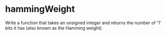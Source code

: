 # hammingWeight
Write a function that takes an unsigned integer and returns the number of '1' bits it has (also known as the Hamming weight).
